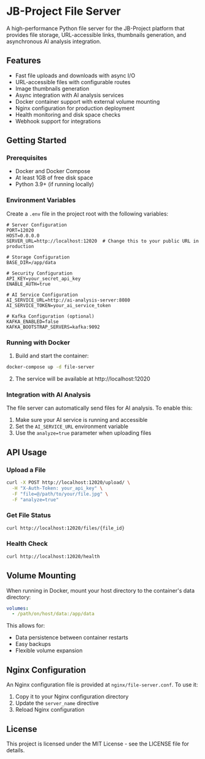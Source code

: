 # JB-Project File Server

A high-performance Python file server for the JB-Project platform that provides file storage, URL-accessible links, thumbnails generation, and asynchronous AI analysis integration.

## Features

- Fast file uploads and downloads with async I/O
- URL-accessible files with configurable routes
- Image thumbnails generation
- Async integration with AI analysis services
- Docker container support with external volume mounting
- Nginx configuration for production deployment
- Health monitoring and disk space checks
- Webhook support for integrations

## Getting Started

### Prerequisites

- Docker and Docker Compose
- At least 1GB of free disk space
- Python 3.9+ (if running locally)

### Environment Variables

Create a `.env` file in the project root with the following variables:

```
# Server Configuration
PORT=12020
HOST=0.0.0.0
SERVER_URL=http://localhost:12020  # Change this to your public URL in production

# Storage Configuration
BASE_DIR=/app/data

# Security Configuration
API_KEY=your_secret_api_key
ENABLE_AUTH=true

# AI Service Configuration
AI_SERVICE_URL=http://ai-analysis-server:8080
AI_SERVICE_TOKEN=your_ai_service_token

# Kafka Configuration (optional)
KAFKA_ENABLED=false
KAFKA_BOOTSTRAP_SERVERS=kafka:9092
```

### Running with Docker

1. Build and start the container:

```bash
docker-compose up -d file-server
```

2. The service will be available at http://localhost:12020

### Integration with AI Analysis

The file server can automatically send files for AI analysis. To enable this:

1. Make sure your AI service is running and accessible
2. Set the `AI_SERVICE_URL` environment variable
3. Use the `analyze=true` parameter when uploading files

## API Usage

### Upload a File

```bash
curl -X POST http://localhost:12020/upload/ \
  -H "X-Auth-Token: your_api_key" \
  -F "file=@/path/to/your/file.jpg" \
  -F "analyze=true"
```

### Get File Status

```bash
curl http://localhost:12020/files/{file_id}
```

### Health Check

```bash
curl http://localhost:12020/health
```

## Volume Mounting

When running in Docker, mount your host directory to the container's data directory:

```yaml
volumes:
  - /path/on/host/data:/app/data
```

This allows for:
- Data persistence between container restarts
- Easy backups
- Flexible volume expansion

## Nginx Configuration

An Nginx configuration file is provided at `nginx/file-server.conf`. To use it:

1. Copy it to your Nginx configuration directory
2. Update the `server_name` directive
3. Reload Nginx configuration

## License

This project is licensed under the MIT License - see the LICENSE file for details.
